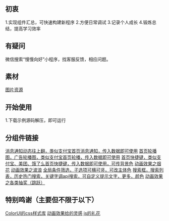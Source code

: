 ## 初衷
1.实现组件汇总，可快速构建新程序
2.方便日常调试
3.记录个人成长
4.锻炼总结，提高学习效率

## 有疑问
微信搜索“慢慢向好”小程序，找客服反馈，相应问题。

## 素材
[图片资源](https://pixabay.com)
 
## 开始使用
1.下载示例源码解压，即可运行

## 分组件链接
[消息通知动态往上翻，类似支付宝首页消息通知，传入数据即可使用](https://ext.dcloud.net.cn/plugin?id=3429)
[首页轮播图，广告轮播图，类似支付宝首页轮播，传入数据即可使用](https://ext.dcloud.net.cn/plugin?id=3437)
[首页快捷键，类似支付宝、美团、饿了么首页快捷键，传入数据即可使用，可传背景色](https://ext.dcloud.net.cn/plugin?id=3440)
[动画效果之烟花](https://ext.dcloud.net.cn/plugin?id=3613)
[动画效果之波浪](https://ext.dcloud.net.cn/plugin?id=3614)
[全局条件筛选，子选项可横可竖，可改主体色](https://ext.dcloud.net.cn/plugin?id=3615)
[搜索框，搜索列表，历史热门搜索，关键字调api搜索，可自定义提示文字，更多，颜色](https://ext.dcloud.net.cn/plugin?id=3724)
[动画效果之各类抽奖（跳跃）](https://ext.dcloud.net.cn/plugin?id=4194)

## 特别鸣谢（主要但不限于以下）
[ColorUI的css样式库](https://ext.dcloud.net.cn/plugin?id=239)
[动画效果给的灵感](https://ext.dcloud.net.cn/plugin?id=3685)
[js的礼花](https://ext.dcloud.net.cn/plugin?id=1198)


